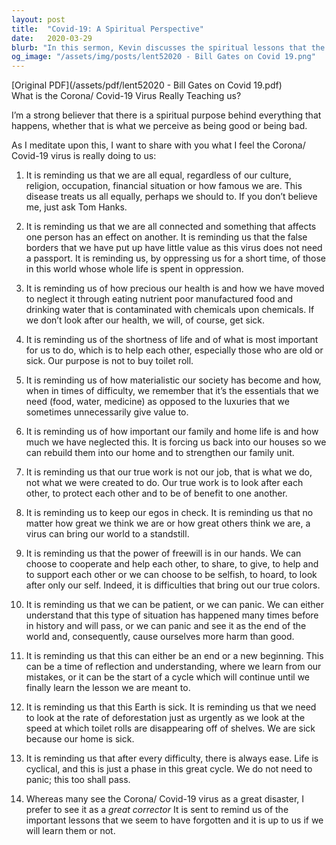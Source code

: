 ```yaml
---
layout: post
title:  "Covid-19: A Spiritual Perspective"
date:   2020-03-29
blurb: "In this sermon, Kevin discusses the spiritual lessons that the Covid-19 pandemic is teaching us. He emphasizes that the virus is a reminder of our equality, interconnectedness, and the importance of health, family, and our true purpose. He also highlights the choices we have in how we respond, and the opportunity for growth and learning."
og_image: "/assets/img/posts/lent52020 - Bill Gates on Covid 19.png"
---
```

[Original PDF](/assets/pdf/lent52020 - Bill Gates on Covid 19.pdf)    
What is the Corona/ Covid-19 Virus Really Teaching us?

I’m a strong believer that there is a spiritual purpose behind everything that happens, whether that is what we perceive as being good or being bad.

As I meditate upon this, I want to share with you what I feel the Corona/ Covid-19 virus is really doing to us:

1) It is reminding us that we are all equal, regardless of our culture, religion, occupation, financial situation or how famous we are. This disease treats us all equally, perhaps we should to. If you don’t believe me, just ask Tom Hanks.

2) It is reminding us that we are all connected and something that affects one person has an effect on another. It is reminding us that the false borders that we have put up have little value as this virus does not need a passport. It is reminding us, by oppressing us for a short time, of those in this world whose whole life is spent in oppression.

3) It is reminding us of how precious our health is and how we have moved to neglect it through eating nutrient poor manufactured food and drinking water that is contaminated with chemicals upon chemicals. If we don’t look after our health, we will, of course, get sick.

4) It is reminding us of the shortness of life and of what is most important for us to do, which is to help each other, especially those who are old or sick. Our purpose is not to buy toilet roll.

5) It is reminding us of how materialistic our society has become and how, when in times of difficulty, we remember that it’s the essentials that we need (food, water, medicine) as opposed to the luxuries that we sometimes unnecessarily give value to.

6) It is reminding us of how important our family and home life is and how much we have neglected this. It is forcing us back into our houses so we can rebuild them into our home and to strengthen our family unit.

7) It is reminding us that our true work is not our job, that is what we do, not what we were created to do. Our true work is to look after each other, to protect each other and to be of benefit to one another.

8) It is reminding us to keep our egos in check. It is reminding us that no matter how great we think we are or how great others think we are, a virus can bring our world to a standstill.

9) It is reminding us that the power of freewill is in our hands. We can choose to cooperate and help each other, to share, to give, to help and to support each other or we can choose to be selfish, to hoard, to look after only our self. Indeed, it is difficulties that bring out our true colors.

10) It is reminding us that we can be patient, or we can panic. We can either understand that this type of situation has happened many times before in history and will pass, or we can panic and see it as the end of the world and, consequently, cause ourselves more harm than good.

11) It is reminding us that this can either be an end or a new beginning. This can be a time of reflection and understanding, where we learn from our mistakes, or it can be the start of a cycle which will continue until we finally learn the lesson we are meant to.

12) It is reminding us that this Earth is sick. It is reminding us that we need to look at the rate of deforestation just as urgently as we look at the speed at which toilet rolls are disappearing off of shelves. We are sick because our home is sick.

13) It is reminding us that after every difficulty, there is always ease. Life is cyclical, and this is just a phase in this great cycle. We do not need to panic; this too shall pass.

14) Whereas many see the Corona/ Covid-19 virus as a great disaster, I prefer to see it as a *great corrector* It is sent to remind us of the important lessons that we seem to have forgotten and it is up to us if we will learn them or not.
